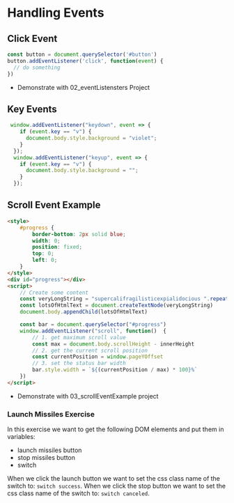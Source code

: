 # Handling Events

## Click Event
```js
const button = document.querySelector('#button')
button.addEventListener('click', function(event) {
  // do something
})
```

- Demonstrate with 02_eventListensters Project


## Key Events
```js
 window.addEventListener("keydown", event => {
    if (event.key == "v") {
      document.body.style.background = "violet";
    }
  });
  window.addEventListener("keyup", event => {
    if (event.key == "v") {
      document.body.style.background = "";
    }
  });
```

## Scroll Event Example
```html
<style>
    #progress {
        border-bottom: 2px solid blue;
        width: 0;
        position: fixed;
        top: 0;
        left: 0;
    }
</style>
<div id="progress"></div>
<script>
    // Create some content
    const veryLongString = "supercalifragilisticexpialidocious ".repeat(1000)
    const lotsOfHtmlText = document.createTextNode(veryLongString)
    document.body.appendChild(lotsOfHtmlText)

    const bar = document.querySelector("#progress")
    window.addEventListener("scroll", function()  {
        // 1. get maximum scroll value
        const max = document.body.scrollHeight - innerHeight
        // 2. get the current scroll position
        const currentPosition = window.pageYOffset
        // 3. set the status bar width
        bar.style.width = `${(currentPosition / max) * 100}%`
    })
</script>
```
- Demonstrate with 03_scrollEventExample project

### Launch Missiles Exercise
In this exercise we want to get the following DOM elements and put them in variables:
- launch missiles button
- stop missiles button
- switch

When we click the launch button we want to set the css class name of the switch to: `switch success`.
When we click the stop button we want to set the css class name of the switch to: `switch canceled`.

